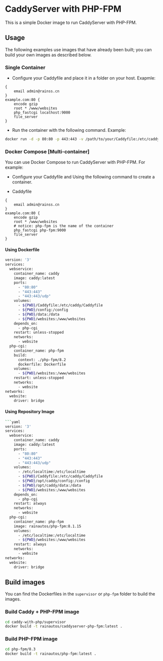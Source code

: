 # CaddyServer with PHP-FPM

This is a simple Docker image to run CaddyServer with PHP-FPM.

## Usage

The following examples use images that have already been built; you can build your own images as described below.

### Single Container

- Configure your Caddyfile and place it in a folder on your host. Exapmle:

```plaintext
{
    email admin@rainss.cn
}
example.com:80 {
    encode gzip
    root * /www/websites
    php_fastcgi localhost:9000
    file_server
}
```

- Run the container with the following command. Example:

```bash
docker run -d -p 80:80 -p 443:443 -v /path/to/your/Caddyfile:/etc/caddy/Caddyfile -v /path/to/your/site:/www/websites --name caddyserver-php-fpm rainautos/caddyserver-php-fpm
```

### Docker Compose [Multi-container]

You can use Docker Compose to run CaddyServer with PHP-FPM. For example:

- Configure your Caddyfile and Using the following command to create a container. 

- Caddyfile

```plaintext
{
    email admin@rainss.cn
}
example.com:80 {
    encode gzip
    root * /www/websites
    # notice: php-fpm is the name of the container
    php_fastcgi php-fpm:9000
    file_server
}
```

#### Using Dockerfile

```bash
version: '3'
services:
  webservice:
    container_name: caddy
    image: caddy:latest
    ports:
      - "80:80"
      - "443:443"
      - "443:443/udp"
    volumes:
      - ${PWD}/Caddyfile:/etc/caddy/Caddyfile
      - ${PWD}/config:/config
      - ${PWD}/data:/data
      - ${PWD}/websites:/www/websites
    depends_on:
      - php-cgi
    restart: unless-stopped
    networks:
      - website
  php-cgi:
    container_name: php-fpm
    build:
      context: ./php-fpm/8.2
      dockerfile: Dockerfile
    volumes:
      - ${PWD}/websites:/www/websites
    restart: unless-stopped
    networks:
      - website
networks:
  website:
    driver: bridge
```

#### Using Repository Image

```bash
```yaml
version: '3'
services:
  webservice:
    container_name: caddy
    image: caddy:latest
    ports:
      - "80:80"
      - "443:443"
      - "443:443/udp"
    volumes:
      - /etc/localtime:/etc/localtime
      - ${PWD}/Caddyfile:/etc/caddy/Caddyfile
      - ${PWD}/opt/caddy/config:/config
      - ${PWD}/opt/caddy/data:/data
      - ${PWD}/websites:/www/websites
    depends_on:
      - php-cgi
    restart: always
    networks:
      - website
  php-cgi:
    container_name: php-fpm
    image: rainautos/php-fpm:8.1.15
    volumes:
      - /etc/localtime:/etc/localtime
      - ${PWD}/websites:/www/websites
    restart: always
    networks:
      - website
networks:
  website:
    driver: bridge
```
## Build images

You can find the Dockerfiles in the `supervisor` or `php-fpm` folder to build the images.

### Build Caddy + PHP-FPM image

```bash
cd caddy-with-php/supervisor
docker build -t rainautos/caddyserver-php-fpm:latest .
```

### Build PHP-FPM image

```bash
cd php-fpm/8.3
docker build -t rainautos/php-fpm:latest .
```